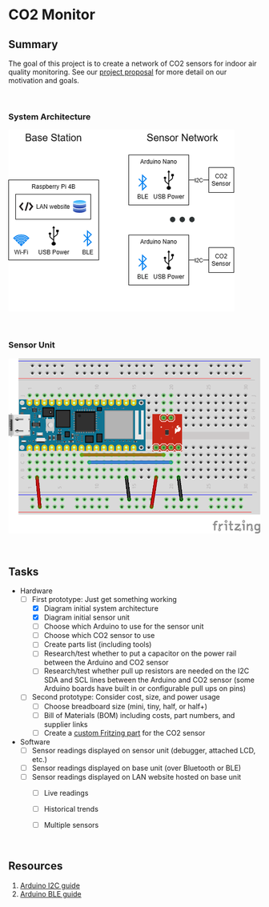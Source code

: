 # CO2 Monitor

## Summary

The goal of this project is to create a network of CO2 sensors for indoor air quality monitoring. See our [project proposal](https://github.com/EricSchrock/co2-monitor/blob/main/submissions/proposal.pdf) for more detail on our motivation and goals.


&nbsp;
### System Architecture

![Alt Text](docs/system-architecture.png?raw=true)


&nbsp;
### Sensor Unit

![Alt Text](docs/CO2-sensor-unit.png?raw=true)


&nbsp;
## Tasks

 - Hardware
   - [ ] First prototype: Just get something working
     - [x] Diagram initial system architecture
     - [x] Diagram initial sensor unit
     - [ ] Choose which Arduino to use for the sensor unit
     - [ ] Choose which CO2 sensor to use
     - [ ] Create parts list (including tools)
     - [ ] Research/test whether to put a capacitor on the power rail between the Arduino and CO2 sensor
     - [ ] Research/test whether pull up resistors are needed on the I2C SDA and SCL lines between the Arduino and CO2 sensor (some Arduino boards have built in or configurable pull ups on pins)
   - [ ] Second prototype: Consider cost, size, and power usage
     - [ ] Choose breadboard size (mini, tiny, half, or half+)
     - [ ] Bill of Materials (BOM) including costs, part numbers, and supplier links
     - [ ] Create a [custom Fritzing part](https://fritzing.org/learning/tutorials/creating-custom-parts) for the CO2 sensor
 - Software
   - [ ] Sensor readings displayed on sensor unit (debugger, attached LCD, etc.)
   - [ ] Sensor readings displayed on base unit (over Bluetooth or BLE)
   - [ ] Sensor readings displayed on LAN website hosted on base unit
     - [ ] Live readings
     - [ ] Historical trends
     - [ ] Multiple sensors


&nbsp;
## Resources

1. [Arduino I2C guide](https://docs.arduino.cc/learn/communication/wire)
2. [Arduino BLE guide](https://docs.arduino.cc/tutorials/nano-33-ble-sense/ble-device-to-device)
